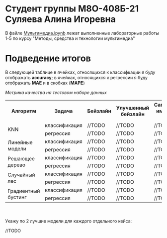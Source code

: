 # Студент группы М8О-408Б-21 Суляева Алина Игоревна

В файле [Мультимедиа.ipynb](https://github.com/lesopylka/AI-DA/blob/main/%D0%9C%D1%83%D0%BB%D1%8C%D1%82%D0%B8%D0%BC%D0%B5%D0%B4%D0%B8%D0%B0.ipynb) лежат выполненные лабораторные работы 1-5 по курсу "Методы, средства и технологии мультимедиа"

# Подведение итогов

В следующей таблице в ячейках, относящихся к классифкации я буду отображать **accuracy**; в ячейках, относящихся к регрессии я буду отображать **MAE** и в скобках (**MAPE**)

*Метрика качества на тестовом наборе данных*
<table>
    <tr>
        <th rowspan="1">Алгоритм</th>
        <th>Задача</th>
        <th>Бейзлайн</th>
        <th>Улучшенный бейзлайн</th>
        <th>Самостоятельная имплементация алгоритма</th>
    </tr>
    <tr>
        <td rowspan="2">KNN</td>
        <td>классификация</td>
        <td>//TODO</td>
        <td>//TODO</td>
        <td>//TODO</td>
    </tr>
    <tr>
        <td>регрессия</td>
        <td>//TODO</td>
        <td>//TODO</td>
        <td>//TODO</td>
    </tr>
    <tr>
        <td rowspan="2">Линейные модели</td>
        <td>классификация</td>
        <td>//TODO</td>
        <td>//TODO</td>
        <td>//TODO</td>
    </tr>
    <tr>
        <td>регрессия</td>
        <td>//TODO</td>
        <td>//TODO</td>
        <td>//TODO</td>
    </tr>
    <tr>
        <td rowspan="2">Решающее дерево</td>
        <td>классификация</td>
        <td>//TODO</td>
        <td>//TODO</td>
        <td>//TODO</td>
    </tr>
    <tr>
        <td>регрессия</td>
        <td>//TODO</td>
        <td>//TODO</td>
        <td>//TODO</td>
    </tr>
    <tr>
        <td rowspan="2">Случайный лес</td>
        <td>классификация</td>
        <td>//TODO</td>
        <td>//TODO</td>
        <td>//TODO</td>
    </tr>
    <tr>
        <td>регрессия</td>
        <td>//TODO</td>
        <td>//TODO</td>
        <td>//TODO</td>
    </tr>
    <tr>
        <td rowspan="2">Градиентный бустинг</td>
        <td>классификация</td>
        <td>//TODO</td>
        <td>//TODO</td>
        <td>//TODO</td>
    </tr>
    <tr>
        <td>регрессия</td>
        <td>//TODO</td>
        <td>//TODO</td>
        <td>//TODO</td>
    </tr>
</table>


<br><br>
Укажу по 2 лучшие модели для каждого отдельного кейса:
<br>

//TODO

<br>

